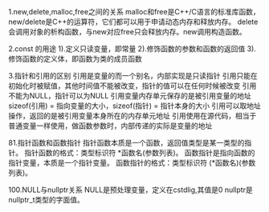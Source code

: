

1.new,delete,malloc,free之间的关系
	malloc和free是C++/C语言的标准库函数，new/delete是C++的运算符，它们都可以用于申请动态内存和释放内存。
	delete会调用对象的析构函数，与new对应free只会释放内存。new调用构造函数。

2.const 的用途
	1).定义只读变量，即常量
	2).修饰函数的参数和函数的返回值
	3).修饰函数的定义体，即函数为类的成员函数

3.指针和引用的区别
	引用是变量的而一个别名，内部实现是只读指针
	引用只能在初始化时被赋值，其他时间值不能被改变，指针的值可以在任何时候被改变
	引用不能为NULL，指针可以为NULL
	引用变量内存单元保存的是被引用变量的地址
	sizeof(引用) = 指向变量的大小，sizeof(指针) = 指针本身的大小
	引用可以取地址操作，返回的是被引用变量本身所在的内存单元地址
	引用使用在源代码，相当于普通变量一样使用，做函数参数时，内部传递的实际是变量的地址

81.指针函数和函数指针
	指针函数本质是一个函数，返回值类型是某一类型的指针。
	指针函数的格式：类型标识符 *函数名(参数列表)。
	函数指针是指向函数的指针变量，本质是一个指针变量。
	函数指针的格式：类型标识符 (*函数名)(参数列表)。

	
100.NULL与nullptr关系
	NULL是预处理变量，定义在cstdlig,其值是0
	nullptr是nullptr_t类型的字面值。




